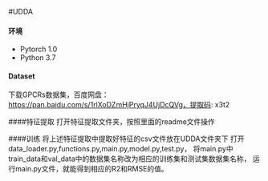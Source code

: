 #UDDA
#### 环境
- Pytorch 1.0
- Python 3.7


#### Dataset

下载GPCRs数据集，百度网盘：https://pan.baidu.com/s/1rlXoDZmHjPryqJ4UjDcQVg，提取码: x3t2 

####特征提取
打开特征提取文件夹，按照里面的readme文件操作

####训练
将上述特征提取中提取好特征的csv文件放在UDDA文件夹下
打开data_loader.py,functions.py,main.py,model.py,test.py，
将main.py中train_data和val_data中的数据集名称改为相应的训练集和测试集数据集名称，
运行main.py文件，就能得到相应的R2和RMSE的值。
